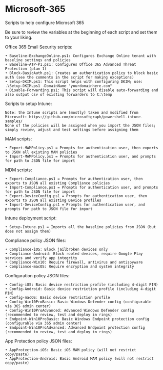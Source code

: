 # Microsoft-365
Scripts to help configure Microsoft 365 

Be sure to review the variables at the beginning of each script and set them to your liking.

Office 365 Email Security scripts:

	• Baseline-ExchangeOnline.ps1: Configures Exchange Online tenant with baseline settings and policies
	• Baseline-ATP-P1.ps1: Configures Office 365 Advanced Threat Protection (plan 1)
	• Block-BasicAuth.ps1: Creates an authentication policy to block basic auth (see the comments in the script for making exceptions)
	• Setup-DKIM.ps1: This script helps with configuring DKIM; use: .\Setup-DKIM.ps1 -DomainName "yourdomainhere.com"
	• Disable-Forwarding.ps1: This script will disable auto-forwarding and also output csv of existing forwarders to C:\temp

Scripts to setup Intune:

	Note: the Intune scripts are (mostly) taken and modified from Microsoft: https://github.com/microsoftgraph/powershell-intune-samples/
	None of the policies will be assigned when you import the JSON files; simply review, adjust and test settings before assigning them

MAM scripts:

	• Export-MAMPolicy.ps1 = Prompts for authentication user, then exports to JSON all existing MAM policies
	• Import-MAMPolicy.ps1 = Prompts for authentication user, and prompts for path to JSON file for import
	  
MDM scripts:

	• Export-Compliance.ps1 = Prompts for authentication user, then exports to JSON all existing Compliance policies
	• Import-Compliance.ps1 = Prompts for authentication user, and prompts for path to JSON file for import
	• Export-DeviceConfig.ps1 = Prompts for authentication user, then exports to JSON all existing Device profiles
	• Import-DeviceConfig.ps1 = Prompts for authentication user, and prompts for path to JSON file for import

Intune deployment script:

	• Setup-Intune.ps1 = Imports all the baseline policies from JSON (but does not assign them)

Compliance policy JSON files:

	• Compliance-iOS: Block jailbroken devices only
	• Compliance-Android: Block rooted devices, require Google Play services and verify app integrity
	• Compliance-Win10: Require firewall, antivirus and antispyware
	• Compliance-macOS: Require encryption and system integrity
  
  Configuration policy JSON files:
  
	• Config-iOS: Basic device restriction profile (including 4-digit PIN)
	• Config-Android: Basic device restriction profile (including 4-digit PIN)
	• Config-macOS: Basic device restriction profile
	• Config-Win10ProBasic: Basic Windows Defender config (configurable via 365 admin center)
	• Config-Win10ProAdvanced: Advanced Windows Defender config (recommended to review, test and deploy in rings)
	• Endpoint-Win10ProBasic: Basic Windows Endpoint protection config (configurable via 365 admin center)
	• Endpoint-Win10ProAdvanced: Advanced Endpoint protection config (recommended to review, test and deploy in rings)
  
 App Protection policy JSON files:
 
	• AppProtection-iOS: Basic iOS MAM policy (will not restrict copy/paste)
	• AppProtection-Android: Basic Android MAM policy (will not restrict copy/paste)
